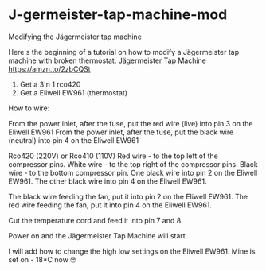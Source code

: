 # J-germeister-tap-machine-mod
Modifying the Jägermeister tap machine 

Here's the beginning of a tutorial on how to modify a Jägermeister tap machine with broken thermostat. 
Jägermeister Tap Machine https://amzn.to/2zbCQSt

1. Get a 3'n 1 rco420
2. Get a Eliwell EW961 (thermostat)

How to wire:

From the power inlet, after the fuse, put the red wire (live) into pin 3 on the Eliwell EW961
From the power inlet, after the fuse, put the black wire (neutral) into pin 4 on the Eliwell EW961

Rco420 (220V) or Rco410 (110V)
Red wire - to the top left of the compressor pins. 
White wire - to the top right of the compressor pins. 
Black wire - to the bottom compressor pin. 
One black wire into pin 2 on the Eliwell EW961. 
The other black wire into pin 4 on the Eliwell EW961. 

The black wire feeding the fan, put it into pin 2 on the Eliwell EW961. 
The red wire feeding the fan, put it into pin 4 on the Eliwell EW961.

Cut the temperature cord and feed it into pin 7 and 8.


Power on and the Jägermeister Tap Machine will start. 


I will add how to change the high low settings on the Eliwell EW961. 
Mine is set on - 18*C now 🤓
